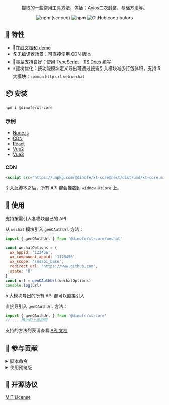 <div align="center" style="margin: 16px auto;">
<p>提取的一些常用工具方法，包括：Axios二次封装、基础方法等。</p>

![npm (scoped)](https://img.shields.io/npm/v/%40dinofe/xt-core)
![npm](https://img.shields.io/npm/dm/%40dinofe/xt-core)
![GitHub contributors](https://img.shields.io/github/contributors/idinotes/xt-core)
</div>

## 🚀 特性

- 🎪[在线文档和 demo](https://idinofe.github.io/xt-core/)
- 🌎无编译器场景：可直接使用 CDN 版本
- 🦾类型支持良好：使用 [TypeScript](https://www.typescriptlang.org/)，[TS Docs](https://github.com/microsoft/tsdoc) 编写
- ⚡摇树优化：按功能模块定义导出可通过按需引入模块减少打包体积，支持 5 大模块：`common` `http` `url` `web` `wechat`

## 📦 安装

```bash
npm i @dinofe/xt-core
```

### 示例

- [Node.js](./example/node/)
- [CDN](./example/index.html)
- [React](./example/react/)
- [Vue2](./example/vue2/)
- [Vue3](./example/vue3/)

### CDN

```html
<script src="https://unpkg.com/@dinofe/xt-core@next/dist/umd/xt-core.min.js"></script>
```

引入此脚本之后，所有 API 都会挂载到 `widnow.XtCore` 上。

## 🦄 使用

支持按需引入各模块自己的 API

从 `wechat` 模块引入 `genOAuthUrl` 方法：

```js
import { genOAuthUrl } from '@dinofe/xt-core/wechat'

const wechatOptions = {
  wx_appid: '123456',
  wx_component_appid: '1123456',
  wx_scope: 'snsapi_base',
  redirect_url: 'https://www.github.com',
  state: '0'
}
const url = genOAuthUrl(wechatOptions)
console.log(url)
```

5 大模块导出的所有 API 都可以直接引入

直接导引入 `genOAuthUrl` 方法：

```js
import { genOAuthUrl } from '@dinofe/xt-core'
// ... 用法和上面相同
```

支持的方法列表请查看 [API 文档](https://idinofe.github.io/xt-core/api/xt-core.html#functions)

## 🧱 参与贡献

<details>
  <summary>脚本命令</summary>

1. 启动项目

  ```bash
  npm run vitest
  ```

  或者

  ```bash
  npm run vitest:ui
  ```

2. 构建打包

  ```bash
  npm run build
  ```

3. 发布测试包（预发布）

  ```bash
  npm run releaseit
  ```

  需要先切换到npm官方源、并登录账号
</details>

<details>
  <summary>使用预览版</summary>
  
  预览版使用 `next` tag 发布，安装命令如下：

  ```bash
  npm i @dinofe/xt-core@next
  ```
</details>

## 📄 开源协议

[MIT License](./LICENSE)